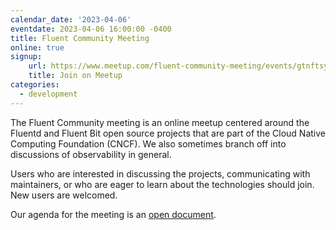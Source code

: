 ```yaml
---
calendar_date: '2023-04-06'
eventdate: 2023-04-06 16:00:00 -0400
title: Fluent Community Meeting
online: true
signup:
    url: https://www.meetup.com/fluent-community-meeting/events/gtnftsyfcgbjb/
    title: Join on Meetup
categories:
  - development
---
```


The Fluent Community meeting is an online meetup centered around the Fluentd and Fluent Bit open source projects that are part of the Cloud Native Computing Foundation (CNCF). We also sometimes branch off into discussions of observability in general.

Users who are interested in discussing the projects, communicating with maintainers, or who are eager to learn about the technologies should join. New users are welcomed.

Our agenda for the meeting is an [open document](https://docs.google.com/document/d/1vJvsn8E0SanLO1R0X3RC1qTw0XQK_7q75sZ8IbWAu-g/edit).